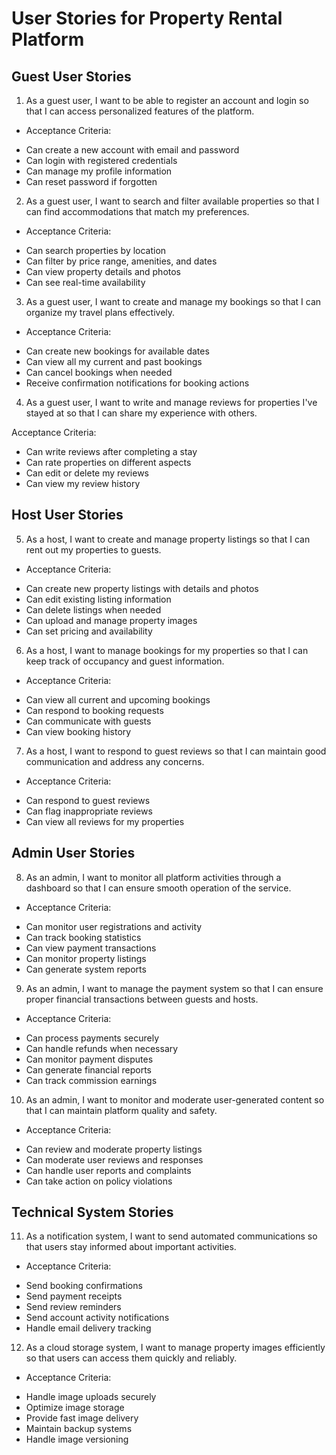 # User Stories for Property Rental Platform

## Guest User Stories

1. As a guest user, I want to be able to register an account and login so that I can 
access personalized features of the platform.

* Acceptance Criteria:

- Can create a new account with email and password
- Can login with registered credentials
- Can manage my profile information
- Can reset password if forgotten

2. As a guest user, I want to search and filter available properties so that I can find
accommodations that match my preferences.

* Acceptance Criteria:

- Can search properties by location
- Can filter by price range, amenities, and dates
- Can view property details and photos
- Can see real-time availability

3. As a guest user, I want to create and manage my bookings so that I can organize my travel
plans effectively.

* Acceptance Criteria:

- Can create new bookings for available dates
- Can view all my current and past bookings
- Can cancel bookings when needed
- Receive confirmation notifications for booking actions

4. As a guest user, I want to write and manage reviews for properties I've stayed at so that I can share my experience with others.

Acceptance Criteria:

- Can write reviews after completing a stay
- Can rate properties on different aspects
- Can edit or delete my reviews
- Can view my review history

## Host User Stories

5. As a host, I want to create and manage property listings so that I can rent out my properties to guests.

* Acceptance Criteria:

- Can create new property listings with details and photos
- Can edit existing listing information
- Can delete listings when needed
- Can upload and manage property images
- Can set pricing and availability

6. As a host, I want to manage bookings for my properties so that I can keep track of occupancy 
and guest information.

* Acceptance Criteria:

- Can view all current and upcoming bookings
- Can respond to booking requests
- Can communicate with guests
- Can view booking history

7. As a host, I want to respond to guest reviews so that I can maintain good communication and
address any concerns.

* Acceptance Criteria:

- Can respond to guest reviews
- Can flag inappropriate reviews
- Can view all reviews for my properties


## Admin User Stories

8. As an admin, I want to monitor all platform activities through a dashboard so that I can
ensure smooth operation of the service.

* Acceptance Criteria:

- Can monitor user registrations and activity
- Can track booking statistics
- Can view payment transactions
- Can monitor property listings
- Can generate system reports

9. As an admin, I want to manage the payment system so that I can ensure proper financial
transactions between guests and hosts.

* Acceptance Criteria:

- Can process payments securely
- Can handle refunds when necessary
- Can monitor payment disputes
- Can generate financial reports
- Can track commission earnings

10. As an admin, I want to monitor and moderate user-generated content so that I can maintain platform quality and safety.

* Acceptance Criteria:

- Can review and moderate property listings
- Can moderate user reviews and responses
- Can handle user reports and complaints
- Can take action on policy violations

## Technical System Stories

11. As a notification system, I want to send automated communications so that users stay informed about important activities.

* Acceptance Criteria:

- Send booking confirmations
- Send payment receipts
- Send review reminders
- Send account activity notifications
- Handle email delivery tracking

12. As a cloud storage system, I want to manage property images efficiently so that users can access them quickly and reliably.

* Acceptance Criteria:

- Handle image uploads securely
- Optimize image storage
- Provide fast image delivery
- Maintain backup systems
- Handle image versioning
